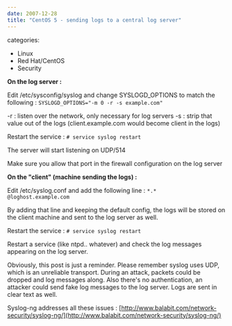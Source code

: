 ```yaml
---
date: 2007-12-28
title: "CentOS 5 - sending logs to a central log server"
---
```








categories:
- Linux
- Red Hat/CentOS
- Security


**On the log server :**

Edit /etc/sysconfig/syslog and change SYSLOGD_OPTIONS to match the following :
`SYSLOGD_OPTIONS="-m 0 -r -s example.com"`

-r : listen over the network, only necessary for log servers
-s : strip that value out of the logs (client.example.com would become client in the logs)

Restart the service :
`# service syslog restart`

The server will start listening on UDP/514

Make sure you allow that port in the firewall configuration on the log server



**On the "client" (machine sending the logs) :**

Edit /etc/syslog.conf and add the following line :
`*.*	@loghost.example.com`

By adding that line and keeping the default config, the logs will be stored on the client machine and sent to the log server as well.

Restart the service :
`# service syslog restart`

Restart a service (like ntpd.. whatever) and check the log messages appearing on the log server.


Obviously, this post is just a reminder.
Please remember syslog uses UDP, which is an unreliable transport.
During an attack, packets could be dropped and log messages along.
Also there's no authentication, an attacker could send fake log messages to the log server.
Logs are sent in clear text as well.

Syslog-ng addresses all these issues :
[http://www.balabit.com/network-security/syslog-ng/](http://www.balabit.com/network-security/syslog-ng/)

